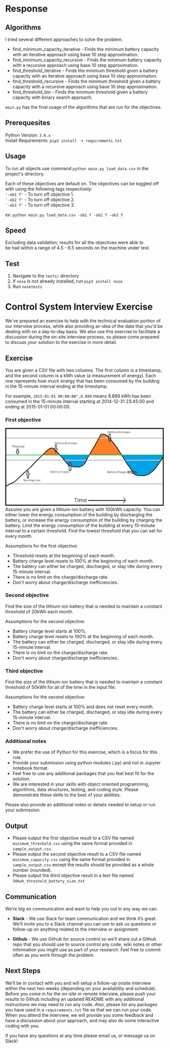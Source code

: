 # Response  

## Algorithms
I tried several different approaches to solve the problem.
* find_minimum_capacity_iterative - Finds the minimum battery capacity with an iterative approach using base 10 step approximation.
* find_minimum_capacity_recursive - Finds the minimum battery capacity with a recursive approach using base 10 step approximation.
* find_threshold_iterative - Finds the minimum threshold given a battery capacity with an iterative approach using base 10 step approximation.
* find_threshold_recursive - Finds the minimum threshold given a battery capacity with a recursive approach using base 10 step approximation.
* find_threshold_bin - Finds the minimum threshold given a battery capacity with binary search approach.

`main.py` has the final usage of the algorithms that are run for the objectives.

## Prerequesites
Python Version: `3.6.x`  
Install Requirements: `pip3 install -r requirements.txt`

## Usage
To run all objects use command `python main.py load_data.csv` in the project's directory.

Each of these objectives are default on.
The objectives can be toggled off with using the following tags respectively:  
`'-ob1 f'` - To turn off objective 1.  
`'-ob2 f'` - To turn off objective 2.  
`'-ob3 f'` - To turn off objective 3.  
  
ex: `python main.py load_data.csv -ob1 f -ob2 f -ob3 f`

## Speed
Excluding data validation, results for all the objectives were able to  
be had within a range of 4.5 - 6.5 seconds on the machine under test.

## Test  
1. Navigate to the `tests/` directory
2. If `nose` is not already installed, run `pip3 install nose`
3. Run `nosetests`  


# Control System Interview Exercise
We've prepared an exercise to help with the technical evaluation portion of our interview process, while also providing an idea of the data that you'd be dealing with on a day-to-day basis. We also use this exercise to facilitate a discussion during the on-site interview process, so please come prepared to discuss your solution to the exercise in more detail.

## Exercise
You are given a CSV file with two columns. The first column is a timestamp, and the second column is a kWh value (a measurement of energy). Each row represents how much energy that has been consumed by the building in the 15-minute interval ending at the timestamp.

For example, `2015-01-01 00:00:00",8.899` means 8.899 kWh has been consumed in the 15-minute interval starting at 2014-12-31 23:45:00 and ending at 2015-01-01 00:00:00.

### First objective 
<img src="./img.png">
Assume you are given a lithium-ion battery with 100kWh capacity. You can either lower the energy consumption of the building by discharging the battery, or increase the energy consumption of the building by charging the battery.
Limit the energy consumption of the building at every 15-minute interval to a certain threshold. Find the lowest threshold that you can set for every month.

Assumptions for the first objective:
* Threshold resets at the beginning of each month.
* Battery charge level resets to 100% at the beginning of each month.
* The battery can either be charged, discharged, or stay idle during every 15-minute interval.
* There is no limit on the charge/discharge rate.
* Don't worry about charge/discharge inefficiencies.


### Second objective
Find the size of the lithium-ion battery that is needed to maintain a constant threshold of 20kWh each month.

Assumptions for the second objective:
* Battery charge level starts at 100%.
* Battery charge level resets to 100% at the beginning of each month.
* The battery can either be charged, discharged, or stay idle during every 15-minute interval.
* There is no limit on the charge/discharge rate.
* Don't worry about charge/discharge inefficiencies.


### Third objective
Find the size of the lithium-ion battery that is needed to maintain a constant threshold of 50kWh for all of the time in the input file.

Assumptions for the second objective:
* Battery charge level starts at 100% and does not reset every month.
* The battery can either be charged, discharged, or stay idle during every 15-minute interval.
* There is no limit on the charge/discharge rate.
* Don't worry about charge/discharge inefficiencies.

### Additional notes
* We prefer the use of Python for this exercise, which is a focus for this role.
* Provide your submission using python modules (.py) and not in Jupyter notebook format.
* Feel free to use any additional packages that you feel best fit for the solution.
* We are interested in your skills with object oriented programming, algorithms, data structures, testing, and coding style. Please demonstrate these skills to the best of your abilities.

Please also provide an additional notes or details needed to setup or run your submission.

## Output

* Please output the first objective result to a CSV file named `minimum_threshold.csv` using the same format provided in `sample_output.csv`. 
* Please output the second objective result to a CSV file named `minimum_capacity.csv` using the same format provided in `sample_output.csv` except the results should be provided as a whole number (rounded).
* Please output the third objective result in a text file named `50kwh_threshold_battery_size.txt`

## Communication

We’re big on communication and want to help you out in any way we can.

* **Slack** - We use Slack for team communication and we think it’s great.  We’ll invite you to a Slack channel you can use to ask us questions or follow-up on anything related to the interview or assignment.

* **Github** - We use Github for source control so we’ll share out a Github repo that you should use to source control any code, wiki notes or other information you might use as part of your research.  Feel free to commit often as you work through the problem.

## Next Steps

We’ll be in contact with you and will setup a follow-up onsite interview within the next two weeks (depending on your availability and schedule).  Before you come in for the on-site or remote interview, please push your results to Github including an updated README with any additional instructions we may need to run any code.   Also, please list any packages you have used in a `requirements.txt` file so that we can run your code.  When you attend the interview, we will provide you some feedback and have a discussion about your approach, and may also do some interactive coding with you.

If you have any questions at any time please email us, or message us on Slack!
